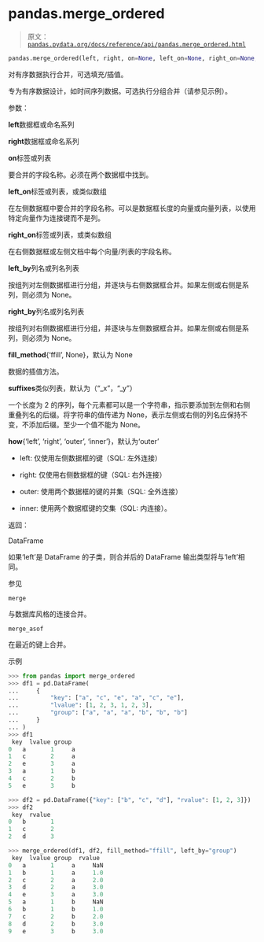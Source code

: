 # pandas.merge_ordered

> 原文：[`pandas.pydata.org/docs/reference/api/pandas.merge_ordered.html`](https://pandas.pydata.org/docs/reference/api/pandas.merge_ordered.html)

```py
pandas.merge_ordered(left, right, on=None, left_on=None, right_on=None, left_by=None, right_by=None, fill_method=None, suffixes=('_x', '_y'), how='outer')
```

对有序数据执行合并，可选填充/插值。

专为有序数据设计，如时间序列数据。可选执行分组合并（请参见示例）。

参数：

**left**数据框或命名系列

**right**数据框或命名系列

**on**标签或列表

要合并的字段名称。必须在两个数据框中找到。

**left_on**标签或列表，或类似数组

在左侧数据框中要合并的字段名称。可以是数据框长度的向量或向量列表，以使用特定向量作为连接键而不是列。

**right_on**标签或列表，或类似数组

在右侧数据框或左侧文档中每个向量/列表的字段名称。

**left_by**列名或列名列表

按组列对左侧数据框进行分组，并逐块与右侧数据框合并。如果左侧或右侧是系列，则必须为 None。

**right_by**列名或列名列表

按组列对右侧数据框进行分组，并逐块与左侧数据框合并。如果左侧或右侧是系列，则必须为 None。

**fill_method**{‘ffill’, None}，默认为 None

数据的插值方法。

**suffixes**类似列表，默认为（“_x”，“_y”）

一个长度为 2 的序列，每个元素都可以是一个字符串，指示要添加到左侧和右侧重叠列名的后缀。将字符串的值传递为 None，表示左侧或右侧的列名应保持不变，不添加后缀。至少一个值不能为 None。

**how**{‘left’, ‘right’, ‘outer’, ‘inner’}，默认为‘outer’

+   left: 仅使用左侧数据框的键（SQL: 左外连接）

+   right: 仅使用右侧数据框的键（SQL: 右外连接）

+   outer: 使用两个数据框的键的并集（SQL: 全外连接）

+   inner: 使用两个数据框键的交集（SQL: 内连接）。

返回：

DataFrame

如果‘left’是 DataFrame 的子类，则合并后的 DataFrame 输出类型将与‘left’相同。

参见

`merge`

与数据库风格的连接合并。

`merge_asof`

在最近的键上合并。

示例

```py
>>> from pandas import merge_ordered
>>> df1 = pd.DataFrame(
...     {
...         "key": ["a", "c", "e", "a", "c", "e"],
...         "lvalue": [1, 2, 3, 1, 2, 3],
...         "group": ["a", "a", "a", "b", "b", "b"]
...     }
... )
>>> df1
 key  lvalue group
0   a       1     a
1   c       2     a
2   e       3     a
3   a       1     b
4   c       2     b
5   e       3     b 
```

```py
>>> df2 = pd.DataFrame({"key": ["b", "c", "d"], "rvalue": [1, 2, 3]})
>>> df2
 key  rvalue
0   b       1
1   c       2
2   d       3 
```

```py
>>> merge_ordered(df1, df2, fill_method="ffill", left_by="group")
 key  lvalue group  rvalue
0   a       1     a     NaN
1   b       1     a     1.0
2   c       2     a     2.0
3   d       2     a     3.0
4   e       3     a     3.0
5   a       1     b     NaN
6   b       1     b     1.0
7   c       2     b     2.0
8   d       2     b     3.0
9   e       3     b     3.0 
```

